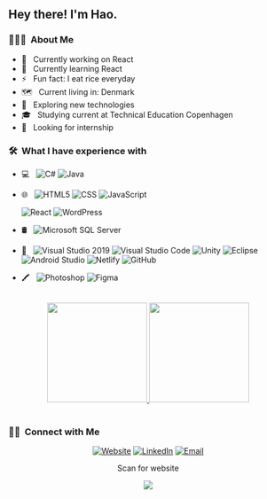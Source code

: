 <!--
############################
Website i used for this README.md
############################

https://github.com/alexandresanlim/Badges4-README.md-Profile/blob/master/README.md
https://github.com/ikatyang/emoji-cheat-sheet

-->



<h2> Hey there! I'm Hao.</h2>

<h3> 👨🏻‍💻 &nbsp;About Me </h3>

- 🔭 &nbsp; Currently working on React
- 🌱 &nbsp; Currently learning React
- ⚡ &nbsp; Fun fact: I eat rice everyday
- 🗺️  &nbsp; Current living in: Denmark
- 🤔 &nbsp; Exploring new technologies
- 🎓 &nbsp; Studying current at Technical Education Copenhagen
- 💼 &nbsp; Looking for internship
<!--- - 🌱 &nbsp; Learning more about Cloud Architecture, Systems Design and Artificial Intelligence.
- ✍️ &nbsp; Pursuing Graphic Design and Blog Writing as hobbies/side hustles.-->

<h3> 🛠 &nbsp;What I have experience with</h3>

- 💻 &nbsp;
  ![C#](https://img.shields.io/badge/C%23-333333?style=flat&logo=c-sharp&logoColor=5C2D91)
  ![Java](https://img.shields.io/badge/-Java-333333?style=flat&logo=Java&logoColor=007396)
  <!---![Python](https://img.shields.io/badge/-Python-333333?style=flat&logo=python)-->

- 🌐 &nbsp;
  ![HTML5](https://img.shields.io/badge/-HTML5-333333?style=flat&logo=HTML5)
  ![CSS](https://img.shields.io/badge/-CSS-333333?style=flat&logo=CSS3&logoColor=1572B6)
  ![JavaScript](https://img.shields.io/badge/-JavaScript-333333?style=flat&logo=javascript)
  <!---![jQuery](https://img.shields.io/badge/jQuery-333333?style=flat&logo=jquery&logoColor=032a42)-->
  ![React](https://img.shields.io/badge/-React-333333?style=flat&logo=react)
  ![WordPress](https://img.shields.io/badge/Wordpress-333333?style=flat&logo=wordpress&logoColor=21759b)
  <!--- ![Bootstrap](https://img.shields.io/badge/-Bootstrap-333333?style=flat&logo=bootstrap&logoColor=563D7C)
  ![Node.js](https://img.shields.io/badge/-Node.js-333333?style=flat&logo=node.js)-->
  
- 🛢 &nbsp;
  ![Microsoft SQL Server](https://img.shields.io/badge/Microsoft%20SQL%20Sever-333333?style=flat&logo=microsoft%20sql%20server)
  <!---![MySQL](https://img.shields.io/badge/-MySQL-333333?style=flat&logo=mysql)
  ![MongoDB](https://img.shields.io/badge/-MongoDB-333333?style=flat&logo=mongodb)-->
  
- 🔧 &nbsp;
  ![Visual Studio 2019](https://img.shields.io/badge/Visual_Studio_2019-333333?style=flat&logo=visual%20studio&logoColor=5C2D91)
  ![Visual Studio Code](https://img.shields.io/badge/-Visual%20Studio%20Code-333333?style=flat&logo=visual-studio-code&logoColor=007ACC)
  ![Unity](https://img.shields.io/badge/Unity-333333?style=flat&logo=unity&logoColor=white)
  ![Eclipse](https://img.shields.io/badge/-Eclipse-333333?style=flat&logo=eclipse-ide&logoColor=2C2255)
  ![Android Studio](https://img.shields.io/badge/Android_Studio-333333?style=flat&logo=android&logoColor=a4c639)
  ![Netlify](https://img.shields.io/badge/Netlify-333333?style=flat&logo=netlify&logoColor=#00E0CE)
  ![GitHub](https://img.shields.io/badge/-GitHub-333333?style=flat&logo=github)
  <!---!![Git](https://img.shields.io/badge/-Git-333333?style=flat&logo=git)
  ![Markdown](https://img.shields.io/badge/-Markdown-333333?style=flat&logo=markdown)-->
- 🖍 &nbsp;
  ![Photoshop](https://img.shields.io/badge/-Photoshop-333333?style=flat&logo=adobe-photoshop)
  ![Figma](https://img.shields.io/badge/Figma-333333?style=flat&logo=figma)
  <!---![Illustrator](https://img.shields.io/badge/-Illustrator-333333?style=flat&logo=adobe-illustrator)
  ![InDesign](https://img.shields.io/badge/-InDesign-333333?style=flat&logo=adobe-indesign)-->

<br/>
<div align="center">
<a href="https://github.com/HaoYeChen">
  <img height="180em" src="https://github-readme-stats.vercel.app/api?username=haoyechen&theme=buefy&show_icons=true" />
  <img height="180em" src="https://github-readme-stats.vercel.app/api/top-langs/?username=haoyechen&theme=buefy&layout=compact" />
</a>
</div>
<br/>

<h3> 🤝🏻 &nbsp;Connect with Me </h3>

<p align="center">
<a href="https://www.haoyechen.dk/"><img alt="Website" src="https://img.shields.io/badge/Website-www.haoyechen.dk-blue?style=flat-square&logo=google-chrome"></a>
<a href="https://www.linkedin.com/in/hao-ye-chen-34bb08b4/"><img alt="LinkedIn" src="https://img.shields.io/badge/LinkedIn-Hao%20Ye%20Chen-blue?style=flat-square&logo=linkedin&logoColor=0077b5"></a>
<a href="mailto:haoyechen@hotmail.com"><img alt="Email" src="https://img.shields.io/badge/Email-haoyechen@hotmail.com-blue?style=flat-square&logo=microsoft-outlook"></a>
</a>
</p>

<div align="center">
  <p>Scan for website</p>
  <img src="http://chart.apis.google.com/chart?chs=310x210&cht=qr&chl=http://www.haoyechen.dk" />
</div>

